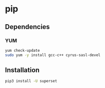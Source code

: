 # pip

## Dependencies

### YUM

```sh
yum check-update
sudo yum -y install gcc-c++ cyrus-sasl-devel
```

## Installation

```sh
pip3 install -U superset
```
